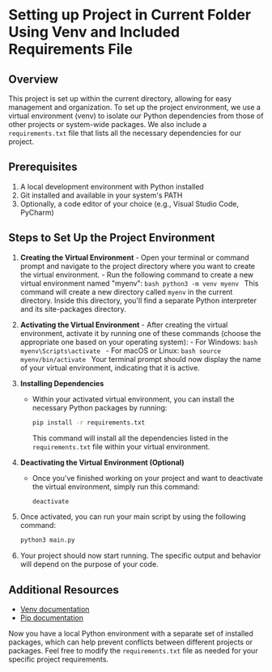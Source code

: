 # Setting up Project in Current Folder Using Venv and Included Requirements File

## Overview

This project is set up within the current directory, allowing for easy management and organization. To set up the project environment,
we use a virtual environment (venv) to isolate our Python dependencies from those of other projects or system-wide packages. We also
include a `requirements.txt` file that lists all the necessary dependencies for our project.

## Prerequisites

1. A local development environment with Python installed
2. Git installed and available in your system's PATH
3. Optionally, a code editor of your choice (e.g., Visual Studio Code, PyCharm)

## Steps to Set Up the Project Environment

1. **Creating the Virtual Environment** - Open your terminal or command prompt and navigate to the project directory where you want to create the virtual environment. - Run the following command to create a new virtual environment named "myenv":
   `bash
python3 -m venv myenv
`
   This command will create a new directory called `myenv` in the current directory. Inside this directory, you'll find a separate
   Python interpreter and its site-packages directory.

2. **Activating the Virtual Environment** - After creating the virtual environment, activate it by running one of these commands (choose the appropriate one based on your
   operating system): - For Windows:
   `bash
  myenv\Scripts\activate
  ` - For macOS or Linux:
   `bash
  source myenv/bin/activate
  `
   Your terminal prompt should now display the name of your virtual environment, indicating that it is active.

3. **Installing Dependencies**

   - Within your activated virtual environment, you can install the necessary Python packages by running:
     ```bash
     pip install -r requirements.txt
     ```
     This command will install all the dependencies listed in the `requirements.txt` file within your virtual environment.

4. **Deactivating the Virtual Environment (Optional)**

   - Once you've finished working on your project and want to deactivate the virtual environment, simply run this command:
     ```bash
     deactivate
     ```

5. Once activated, you can run your main script by using the following command:
   ```bash
   python3 main.py
   ```
6. Your project should now start running. The specific output and behavior will depend on the purpose of your code.

## Additional Resources

- [Venv documentation](https://docs.python.org/3/library/venv.html)
- [Pip documentation](https://pip.pypa.io/en/stable/)

Now you have a local Python environment with a separate set of installed packages, which can help prevent conflicts between different
projects or packages. Feel free to modify the `requirements.txt` file as needed for your specific project requirements.
